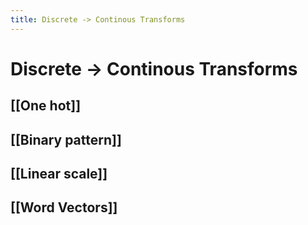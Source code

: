 ```yaml
---
title: Discrete -> Continous Transforms
---
```


# Discrete -> Continous Transforms

## [[One hot]]

## [[Binary pattern]]

## [[Linear scale]]

## [[Word Vectors]]










































































